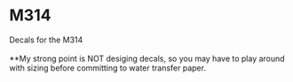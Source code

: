 # M314

Decals for the M314 <br><br>
**My strong point is NOT desiging decals, so you may have to play around with sizing before committing to water transfer paper.
